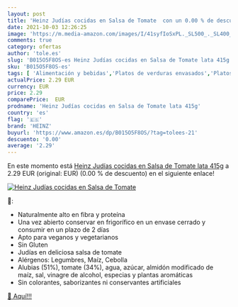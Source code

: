```yaml
---
layout: post
title: 'Heinz Judías cocidas en Salsa de Tomate  con un 0.00 % de descuento'
date: 2021-10-03 12:26:25
image: 'https://m.media-amazon.com/images/I/41syfIoSxPL._SL500_._SL400_.jpg'
comments: true
category: ofertas
author: 'tole.es'
slug: 'B015O5F8OS-es Heinz Judías cocidas en Salsa de Tomate lata 415g'
sku: 'B015O5F8OS-es'
tags: [ 'Alimentación y bebidas','Platos de verduras envasados','Platos preparados envasados','heinz', ]
actualPrice: 2.29 EUR
currency: EUR
price: 2.29
comparePrice:  EUR
prodname: 'Heinz Judías cocidas en Salsa de Tomate lata 415g'
country: 'es'
flag: '🇪🇸'
brand: 'HEINZ'
buyurl: 'https://www.amazon.es/dp/B015O5F8OS/?tag=tolees-21'
descuento: '0.00'
average: '2.29'
---
```


En este momento está [Heinz Judías cocidas en Salsa de Tomate lata 415g](https://www.amazon.es/dp/B015O5F8OS/?tag=tolees-21) a 2.29 EUR (original:  EUR) (0.00 %  de descuento) en el siguiente enlace!

[![Heinz Judías cocidas en Salsa de Tomate ](https://m.media-amazon.com/images/I/41syfIoSxPL._SL500_._SL400_.jpg)](https://www.amazon.es/dp/B015O5F8OS/?tag=tolees-21)

🔎:

- Naturalmente alto en fibra y proteína
- Una vez abierto conservar en frigorífico en un envase cerrado y consumir en un plazo de 2 días
- Apto para veganos y vegetarianos
- Sin Gluten
- Judías en deliciosa salsa de tomate
- Alérgenos: Legumbres, Maíz, Cebolla
- Alubias (51%), tomate (34%), agua, azúcar, almidón modificado de maíz, sal, vinagre de alcohol, especias y plantas aromáticas
- Sin colorantes, saborizantes ni conservantes artificiales

[🛒 Aquí!!!](https://www.amazon.es/dp/B015O5F8OS/?tag=tolees-21)
